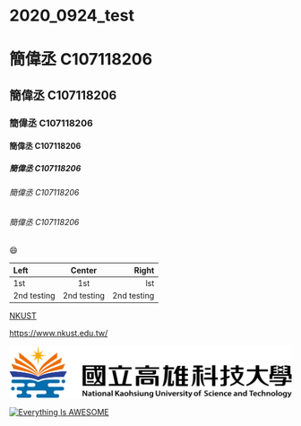 # 2020_0924_test

# 簡偉丞 C107118206
## 簡偉丞 C107118206
### 簡偉丞 C107118206
#### 簡偉丞 C107118206
##### 簡偉丞 C107118206
###### 簡偉丞 C107118206
###### 簡偉丞 C107118206

:smile:

|Left   |Center   |Right   |
|:------|:-------:|-------:|
|1st    |1st      |lst     |
|2nd testing |2nd testing |2nd testing|


[NKUST](https://www.nkust.edu.tw/)

<https://www.nkust.edu.tw/>

![NKUST](nkust.png "NKUST")

[![Everything Is AWESOME](https://img.youtube.com/vi/sSm2dRarhPo/0.jpg)](https://www.youtube.com/watch?v=sSm2dRarhPo "Title")


